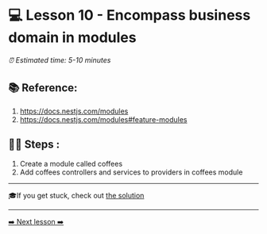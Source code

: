 # 💻 Lesson 10 - Encompass business domain in modules

###### ⏰ Estimated time: 5-10 minutes

## 📚 Reference:

1. https://docs.nestjs.com/modules
2. https://docs.nestjs.com/modules#feature-modules

## 🏋️‍♀️ Steps :

1. Create a module called coffees
2. Add coffees controllers and services to providers in coffees module

---

🎓If you get stuck, check out [the solution](SOLUTION.md)

---

[➡️ Next lesson ➡️](../Lesson11/LESSON.md)
